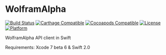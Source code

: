 # WolframAlpha

[![Build Status](https://travis-ci.org/romanroibu/WolframAlpha.svg?branch=master)](https://travis-ci.org/romanroibu/WolframAlpha)
[![Carthage Compatible](https://img.shields.io/badge/Carthage-compatible-4BC51D.svg?style=flat)](https://github.com/Carthage/Carthage)
[![Cocoapods Compatible](https://img.shields.io/cocoapods/v/WolframAlpha.svg)](https://img.shields.io/cocoapods/v/WolframAlpha.svg)
[![License](https://img.shields.io/cocoapods/l/WolframAlpha.svg?style=flat)](https://github.com/romanroibu/WolframAlpha/blob/master/LICENSE)
[![Platform](https://img.shields.io/cocoapods/p/WolframAlpha.svg?style=flat)](https://img.shields.io/cocoapods/p/WolframAlpha.svg?style=flat)

WolframAlpha API client in Swift

Requirements: Xcode 7 beta 6 & Swift 2.0
